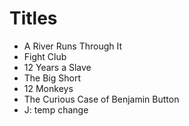 # Titles

- A River Runs Through It
- Fight Club
- 12 Years a Slave
- The Big Short
- 12 Monkeys
- The Curious Case of Benjamin Button
- J: temp change
